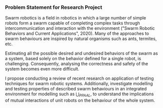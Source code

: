 ### Problem Statement for Research Project
Swarm robotics is a field in robotics in which a large number of simple robots form a swarm capable of completing complex tasks through intercommunication and interaction with the environment ("Swarm Robotic Behaviors and Current Applications", 2020). Many of the approaches to swarm behaviours are inspired by natural organisms such as ants, termites, etc. 

Estimating all the possible desired and undesired behaviors of the swarm as a system, based solely on the behavior defined for a single robot, is challenging. Consequently, analysing the correctness and safety of the system becomes even more difficult.

I propose conducting a review of recent research on application of testing techniques for swarm robotic systems. Additionally, investigate modelling and testing properties of described swarm behaviours in an integrated environment for modelling such as $\bigcup_{PPAAL}$, to understand the implications of mutual interactions of unit robots on the behaviour of the whole system.


<script>
MathJax = {
  tex: {
    inlineMath: [["$", "$"], ["\\(", "\\)"]]
  }
};
</script>
<script id="MathJax-script" async src="https://cdn.jsdelivr.net/npm/mathjax@3/es5/tex-chtml.js"></script>
